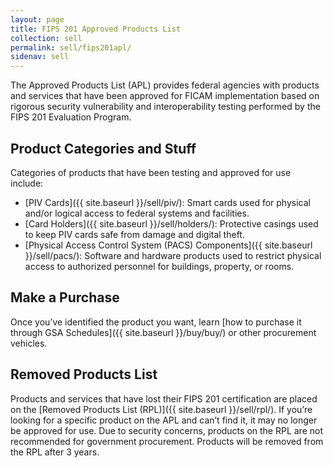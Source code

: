 ```yaml
---
layout: page
title: FIPS 201 Approved Products List
collection: sell
permalink: sell/fips201apl/
sidenav: sell
---
```


The Approved Products List (APL) provides federal agencies with products and services that have been approved for FICAM implementation based on rigorous security vulnerability and interoperability testing performed by the FIPS 201 Evaluation Program.

## Product Categories and Stuff
Categories of products that have been testing and approved for use include:

- [PIV Cards]({{ site.baseurl }}/sell/piv/): Smart cards used for physical and/or logical access to federal systems and facilities.
- [Card Holders]({{ site.baseurl }}/sell/holders/): Protective casings used to keep PIV cards safe from damage and digital theft.
- [Physical Access Control System (PACS) Components]({{ site.baseurl }}/sell/pacs/): Software and hardware products used to restrict physical access to authorized personnel for buildings, property, or rooms.

## Make a Purchase
Once you’ve identified the product you want, learn [how to purchase it through GSA Schedules]({{ site.baseurl }}/buy/buy/) or other procurement vehicles.

## Removed Products List

Products and services that have lost their FIPS 201 certification are placed on the [Removed Products List (RPL)]({{ site.baseurl }}/sell/rpl/). If you’re looking for a specific product on the APL and can’t find it, it may no longer be approved for use. Due to security concerns, products on the RPL are not recommended for government procurement. Products will be removed from the RPL after 3 years.
